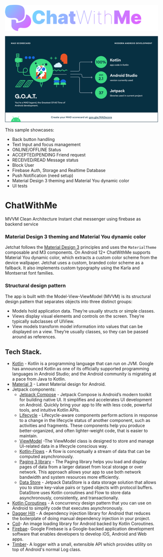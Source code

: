 <p align="center"><img src="screenshots/chatWithMe.png" alt="Movplay"></p>
<p align="center"><img src="screenshots/summary.png" alt="Movplay"></p>

This sample showcases:

* Back button handling
* Text Input and focus management
* ONLINE/OFFLINE Status
* ACCEPTED/PENDING Friend request
* RECEIVED/READ Message status
* Block User
* Firebase Auth, Storage and Realtime Database
* Push Notification (need setup)
* Material Design 3 theming and Material You dynamic color
* UI tests

# ChatWithMe
MVVM Clean Architecture Instant chat messenger using firebase as backend service

### Material Design 3 theming and Material You dynamic color
Jetchat follows the [Material Design 3](https://m3.material.io) principles and uses the `MaterialTheme` composable and M3 components. On Android 12+ ChatWithMe supports Material You dynamic color, which extracts a custom color scheme from the device wallpaper. Jetchat uses a custom, branded color scheme as a fallback. It also implements custom typography using the Karla and Montserrat font families.


### Structural design pattern
The app is built with the Model-View-ViewModel (MVVM) is its structural design pattern that separates objects into three distinct groups:
- Models hold application data. They’re usually structs or simple classes.
- Views display visual elements and controls on the screen. They’re typically subclasses of UIView.
- View models transform model information into values that can be displayed on a view. They’re usually classes, so they can be passed around as references.


## Tech Stack.
- [Kotlin](https://developer.android.com/kotlin) - Kotlin is a programming language that can run on JVM. Google has announced Kotlin as one of its officially supported programming languages in Android Studio; and the Android community is migrating at a pace from Java to Kotlin.
- [Material 3](https://m3.material.io/foundations/accessible-design/overview) - Latest Material design for Android.
- Jetpack components:
    - [Jetpack Compose](https://developer.android.com/jetpack/compose) - Jetpack Compose is Android’s modern toolkit for building native UI. It simplifies and accelerates UI development on Android. Quickly bring your app to life with less code, powerful tools, and intuitive Kotlin APIs.
    - [Lifecycle](https://developer.android.com/topic/libraries/architecture/lifecycle) - Lifecycle-aware components perform actions in response to a change in the lifecycle status of another component, such as activities and fragments. These components help you produce better-organized, and often lighter-weight code, that is easier to maintain.
    - [ViewModel](https://developer.android.com/topic/libraries/architecture/viewmodel) -The ViewModel class is designed to store and manage UI-related data in a lifecycle conscious way.
    - [Kotlin-Flows](https://developer.android.com/kotlin/flow) - A flow is conceptually a stream of data that can be computed asynchronously.
    - [Paging 3 library](https://developer.android.com/topic/libraries/architecture/paging/v3-overview) - The Paging library helps you load and display pages of data from a larger dataset from local storage or over network. This approach allows your app to use both network bandwidth and system resources more efficiently.
    - [Data Store](https://developer.android.com/topic/libraries/architecture/datastore) - Jetpack DataStore is a data storage solution that allows you to store key-value pairs or typed objects with protocol buffers. DataStore uses Kotlin coroutines and Flow to store data asynchronously, consistently, and transactionally.
- [Kotlin Coroutines](https://developer.android.com/kotlin/coroutines) - A concurrency design pattern that you can use on Android to simplify code that executes asynchronously.
- [Dagger Hilt](https://developer.android.com/training/dependency-injection/hilt-android) - A dependency injection library for Android that reduces the boilerplate of doing manual dependency injection in your project.
- [Coil](https://coil-kt.github.io/coil/compose/)- An image loading library for Android backed by Kotlin Coroutines.
- [Firebae](https://firebase.google.com/)- Google Firebase is a Google-backed application development software that enables developers to develop iOS, Android and Web apps.
- [Timber](https://github.com/JakeWharton/timber)- A logger with a small, extensible API which provides utility on top of Android's normal Log class.




